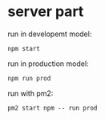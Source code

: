 # server part

run in developemt model: 
```
npm start
```
run in production model: 
```
npm run prod
```
run with pm2:
```
pm2 start npm -- run prod
```
